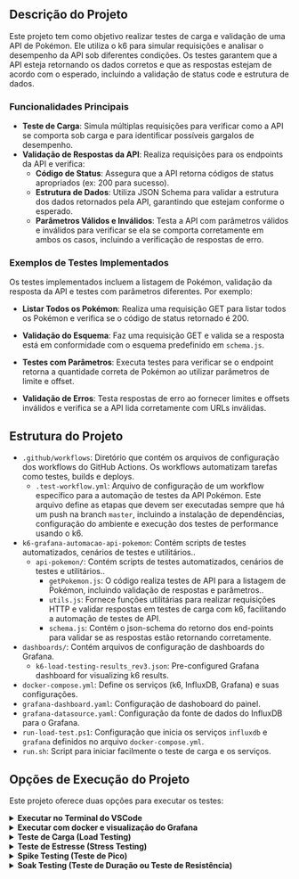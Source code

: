 ## Descrição do Projeto

Este projeto tem como objetivo realizar testes de carga e validação de uma API de Pokémon. Ele utiliza o k6 para simular requisições e analisar o desempenho da API sob diferentes condições. Os testes garantem que a API esteja retornando os dados corretos e que as respostas estejam de acordo com o esperado, incluindo a validação de status code e estrutura de dados.

### Funcionalidades Principais

- **Teste de Carga**: Simula múltiplas requisições para verificar como a API se comporta sob carga e para identificar possíveis gargalos de desempenho.
- **Validação de Respostas da API**: Realiza requisições para os endpoints da API e verifica:
  - **Código de Status**: Assegura que a API retorna códigos de status apropriados (ex: 200 para sucesso).
  - **Estrutura de Dados**: Utiliza JSON Schema para validar a estrutura dos dados retornados pela API, garantindo que estejam conforme o esperado.
  - **Parâmetros Válidos e Inválidos**: Testa a API com parâmetros válidos e inválidos para verificar se ela se comporta corretamente em ambos os casos, incluindo a verificação de respostas de erro.

### Exemplos de Testes Implementados

Os testes implementados incluem a listagem de Pokémon, validação da resposta da API e testes com parâmetros diferentes. Por exemplo:

- **Listar Todos os Pokémon**:
  Realiza uma requisição GET para listar todos os Pokémon e verifica se o código de status retornado é 200.

- **Validação do Esquema**:
  Faz uma requisição GET e valida se a resposta está em conformidade com o esquema predefinido em `schema.js`.

- **Testes com Parâmetros**:
  Executa testes para verificar se o endpoint retorna a quantidade correta de Pokémon ao utilizar parâmetros de limite e offset.

- **Validação de Erros**:
  Testa respostas de erro ao fornecer limites e offsets inválidos e verifica se a API lida corretamente com URLs inválidas.

## Estrutura do Projeto

- `.github/workflows`: Diretório que contém os arquivos de configuração dos workflows do GitHub Actions. Os workflows automatizam tarefas como testes, builds e deploys.
  - `.test-workflow.yml`: Arquivo de configuração de um workflow específico para a automação de testes da API Pokémon. Este arquivo define as etapas que devem ser executadas sempre que há um push na branch `master`, incluindo a instalação de dependências, configuração do ambiente e execução dos testes de performance usando o k6.
- `k6-grafana-automacao-api-pokemon`: Contém scripts de testes automatizados, cenários de testes e utilitários..
  - `api-pokemon/`: Contém scripts de testes automatizados, cenários de testes e utilitários..
    - `getPokemon.js`: O código realiza testes de API para a listagem de Pokémon, incluindo validação de respostas e parâmetros..
    - `utils.js`: Fornece funções utilitárias para realizar requisições HTTP e validar respostas em testes de carga com k6, facilitando a automação de testes de API.
    - `schema.js`: Contém o json-schema do retorno dos end-points para validar se as respostas estão retornando corretamente.
- `dashboards/`: Contém arquivos de configuração de dashboards do Grafana.
  - `k6-load-testing-results_rev3.json`: Pre-configured Grafana dashboard for visualizing k6 results.
- `docker-compose.yml`: Define os serviços (k6, InfluxDB, Grafana) e suas configurações.
- `grafana-dashboard.yaml`: Configuração de dashoboard do painel.
- `grafana-datasource.yaml`: Configuração da fonte de dados do InfluxDB para o Grafana.
- `run-load-test.ps1`: Configuração que inicia os serviços `influxdb` e `grafana` definidos no arquivo `docker-compose.yml`.
- `run.sh`: Script para iniciar facilmente o teste de carga e os serviços.

## Opções de Execução do Projeto

Este projeto oferece duas opções para executar os testes:

<details>
  <summary><strong>Executar no Terminal do VSCode</strong></summary>
Esta opção permite que você execute os testes diretamente no terminal do VSCode, sem a necessidade de subir o ambiente Docker.

### Pré-requisitos

1. **K6**: Certifique-se de que o K6 está instalado na sua máquina.

   - ([Instalar K6](https://dl.k6.io/msi/k6-latest-amd64.msi)) - Importante reiniciar a máquina após a instalação.

2. **Node.js**
   ([Instalar Node.js](https://nodejs.org/pt-br))

Siga os passos abaixo para rodar executar o projeto:

1. Clone o repositório:

   ```bash
   git clone https://github.com/gabrielpicagevicz/k6-grafana
   ```

2. Instale as dependências necessárias (se houver).

### Escolha como executar os testes

Você pode executar os testes de duas maneiras: individualmente ou em paralelo.

1. **Executar os testes individualmente**:

   - Utilize o seguinte comando:
     ```bash
     npm run exec-get-pokemons
     ```

2. **Executar todos os cenários em paralelo**:
   - Para executar todos os testes simultaneamente, utilize o comando abaixo. Este comando executará todos os testes que estão mapeados em `"scripts": {}` no `package.json`:
   `bash
     npm run exec-paralelo
     `
   </details>

<details>
  <summary><strong>Executar com docker e visualização do Grafana</strong></summary>
Esta opção permite que você suba o projeto em um ambiente Docker, utilizando o Grafana e o InfluxDB para coletar e visualizar os resultados dos testes de carga.

### Pré-requisitos

1. **Docker**: Certifique-se de que o Docker está instalado na sua máquina.
   - [Instalar Docker](https://docs.docker.com/get-docker/)

### Passos

1. **Clone o repositório**:

   ```bash
   git clone https://github.com/gabrielpicagevicz/k6-grafana
   ```

   Na sequência, acesse a pasta `.\k6-grafana-automacao-api-pokemon\ `

   ```bash
   cd .\k6-grafana-automacao-api-pokemon\
   ```

2. **Suba os serviços do InfluxDB e Grafana**:

   Execute o comando abaixo para iniciar os contêineres do InfluxDB e Grafana em segundo plano:

   ```bash
   docker-compose up -d influxdb grafana
   ```

3. **Execute os testes com o k6 grafana**:

   - Utilize o seguinte comando:

   ```bash
   docker-compose run k6 run /scripts/getPokemon.js
   ```

```bash
   em breve será possível executar paralelamente
```

1. **Acesse o Grafana**:

   Após a execução do teste, você pode visualizar os resultados no Grafana:

   - URL do Grafana: [http://localhost:3000/](http://localhost:3000/)
   </details>

<details>
  <summary><strong>Teste de Carga (Load Testing)</strong></summary>

Antes de implementar um teste de carga, devemos nos perguntar: o que significa desempenho no contexto de uma API? Isso influencia o tipo de teste que você deve implementar e pode significar que nem todos os cenários são necessários.

O **Teste de Carga (Load Testing)** avalia como um sistema se comporta sob uma carga esperada. O objetivo é garantir que a aplicação funcione corretamente quando várias solicitações são feitas simultaneamente.

É importante definir o tráfego normal da API e um tempo de resposta aceitável, pois você pode escrever cenários de teste para verificar se a API atende a esses critérios. Por exemplo, você pode testar com 10 usuários virtuais e verificar se as respostas estão abaixo de 200 milissegundos, executando esse teste por 5 minutos. Esse teste fornecerá uma indicação inicial de como sua API se comporta em condições normais.

### Exemplo de Teste de Carga (Load Testing)

```javascript
import http from "k6/http";
import { check, sleep } from "k6";

export const options = {
  vus: 10, // Número de usuários virtuais
  duration: "5m", // Duração do teste
  thresholds: {
    http_req_duration: ["p(95)<200"], // 95% das requisições devem ter duração abaixo de 200 milissegundos
  },
};

export default function () {
  const response = http.get("https://pokeapi.co/api/v2/pokemon");

  // Verifica se a resposta tem status 200
  check(response, {
    "status é 200": (r) => r.status === 200,
    "duração das respostas <= 200ms": (r) => r.timings.duration <= 200,
  });
  sleep(1); // Pausa de 1 segundo entre as requisições
}
```

Em uma aplicação real, pode haver momentos em que a aplicação recebe mais solicitações do que o normal, e você deseja saber como sua API se comportará nesse cenário. Você pode aumentar gradualmente a carga em sua API até determinados níveis e observar como o sistema responde. Para isso, você pode utilizar o conceito de estágios.

</details>

<details>
  <summary><strong>Teste de Estresse (Stress Testing)</strong></summary>

Neste tipo de teste, você deseja levar a API a um determinado nível para observar o que acontece. Pode ser necessário aumentar o tempo de resposta esperado ou até mesmo a porcentagem de respostas bem-sucedidas esperadas. A premissa é que, quando sua API está sob intenso estresse, o desempenho tende a se degradar. Portanto, o que você deseja avaliar é se o desempenho continua sendo aceitável sob essas condições extremas.

### Exemplo de Código

```javascript
import http from "k6/http";
import { check, sleep } from "k6";

export const options = {
  stages: [
    // Nível 1
    { duration: "1m", target: 100 }, // Aumenta gradualmente o número de VUs para 100 ao longo de 1 minuto.
    { duration: "2m", target: 100 }, // Mantém 100 VUs estáveis por 2 minutos.

    // Nível 2
    { duration: "1m", target: 200 }, // Aumenta gradualmente o número de VUs para 200 ao longo de 1 minuto.
    { duration: "2m", target: 200 }, // Mantém 200 VUs estáveis por 2 minutos.

    // Nível 3
    { duration: "1m", target: 500 }, // Aumenta gradualmente o número de VUs para 500 ao longo de 1 minuto.
    { duration: "2m", target: 500 }, // Mantém 500 VUs estáveis por 2 minutos.

    // Redução
    { duration: "1m", target: 0 }, // Diminui o número de VUs para 0 ao longo de 1 minuto, permitindo que o sistema retorne a um estado normal após o teste.
  ],
  thresholds: {
    http_req_duration: ["p(95)<200"], // 95% das requisições devem ter duração abaixo de 200 ms
  },
};

export default function () {
  const response = http.get("https://test.k6.io/");

  // Verifica se a resposta tem status 200
  check(response, {
    "status é 200": (r) => r.status === 200,
  });
}
```

</details>


<details>
  <summary><strong>Spike Testing (Teste de Pico)</strong></summary>

Vamos imaginar que você está construindo uma API para uma plataforma de venda de ingressos para shows. Durante eventos muito populares, você geralmente recebe volumes extremamente altos de solicitações em um curto período, seguido de uma queda abrupta nas requisições, uma vez que os ingressos se esgotam. Nesse cenário, o conceito de tráfego normal não se aplica, tornando inadequados tanto o teste de carga quanto o teste de estresse com uma aceleração lenta. O que você realmente precisa é de um **spike test**.

### O que é Spike Testing?

O spike test envolve começar com um número muito baixo de usuários virtuais e, em seguida, aumentar drasticamente esse número em um curto espaço de tempo. Após sustentar essa carga alta, você deve diminuir o número de VUs para simular o fim do pico.

### Exemplo de Código

```javascript
import http from 'k6/http';
import { check, sleep } from 'k6';

export const options = {
    stages: [
        // Aquecimento
        { duration: '30s', target: 100 }, // Aumenta para 100 VUs em 30 segundos

        // Pico
        { duration: '1m', target: 2000 }, // Aumenta para 2000 VUs em 1 minuto
        { duration: '10s', target: 2000 }, // Mantém 2000 VUs por 10 segundos
        { duration: '1m', target: 100 }, // Reduz para 100 VUs em 1 minuto
        { duration: '2m', target: 500 }, // Aumenta para 500 VUs em 2 minutos

        // Resfriamento
        { duration: '30s', target: 0 }, // Diminui para 0 VUs em 30 segundos
    ],
    thresholds: {
        http_req_duration: ['p(95)<200'], // 95% das requisições devem ter duração abaixo de 200 ms
    },
};

export default function () {
    const response = http.get('https://test.k6.io/'); // Substitua pela URL da sua API

    // Verifica se a resposta tem status 200
    check(response, {
        'status é 200': (r) => r.status === 200,
    });
}
```

</details>

<details>
  <summary><strong>Soak Testing (Teste de Duração ou Teste de Resistência)</strong></summary>

O **Soak Testing** é fundamental para detectar problemas que não aparecem em testes mais curtos. Por exemplo, se houver um vazamento de memória, o desempenho da sua API pode se degradar lentamente ao longo do tempo, e um teste de apenas alguns minutos não será suficiente para identificá-lo.

### Objetivo do Soak Testing

Esse tipo de teste deve ser executado por várias horas para garantir que sua API mantenha um tempo de resposta estável e um uso eficiente de recursos. Além de analisar os logs do k6 ao final do teste, é importante coletar métricas como uso de memória e uso de CPU. Isso proporciona uma visão clara de como sua API se comporta ao longo do tempo, permitindo identificar pontos fracos e áreas onde o sistema pode apresentar gargalos de desempenho. Esse cenário é especialmente relevante em arquiteturas de microserviços.

### Exemplo de Código

```javascript
import http from 'k6/http';
import { sleep } from 'k6';

// Definindo a quantidade de usuários virtuais e a duração do teste
export const options = {
    vus: 10, // Número de usuários virtuais
    duration: '1h', // Duração total do teste
};

export default function () {
    // Fazendo uma requisição para a API
    const res = http.get('https://api.exemplo.com/endpoint'); // Substitua pela URL da sua API

    // Verificando o status da resposta
    if (res.status !== 200) {
        console.error(`Erro: ${res.status}`);
    }

    // Pausa entre as requisições
    sleep(1); // Pausa de 1 segundo entre as requisições
}

```

</details>
